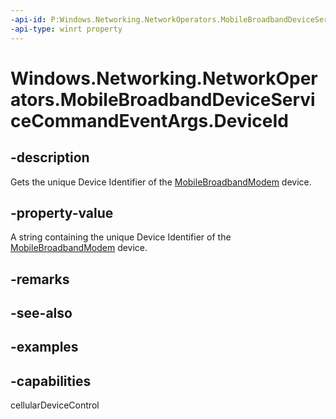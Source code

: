 ```yaml
---
-api-id: P:Windows.Networking.NetworkOperators.MobileBroadbandDeviceServiceCommandEventArgs.DeviceId
-api-type: winrt property
---
```


# Windows.Networking.NetworkOperators.MobileBroadbandDeviceServiceCommandEventArgs.DeviceId

<!--
public string DeviceId { get; }
-->


## -description

Gets the unique Device Identifier of the [MobileBroadbandModem](./mobilebroadbandmodem.md) device.

## -property-value

A string containing the unique Device Identifier of the [MobileBroadbandModem](./mobilebroadbandmodem.md) device.

## -remarks

## -see-also

## -examples

## -capabilities
cellularDeviceControl
